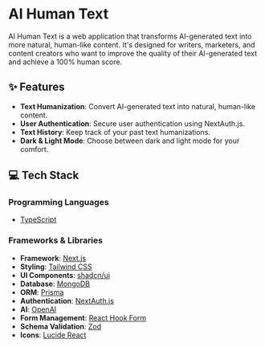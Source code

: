 # AI Human Text

AI Human Text is a web application that transforms AI-generated text into more natural, human-like content. It's designed for writers, marketers, and content creators who want to improve the quality of their AI-generated text and achieve a 100% human score.

## ✨ Features

- **Text Humanization**: Convert AI-generated text into natural, human-like content.
- **User Authentication**: Secure user authentication using NextAuth.js.
- **Text History**: Keep track of your past text humanizations.
- **Dark & Light Mode**: Choose between dark and light mode for your comfort.

## 💻 Tech Stack

### Programming Languages

- [TypeScript](https://www.typescriptlang.org/)

### Frameworks & Libraries

- **Framework**: [Next.js](https://nextjs.org/)
- **Styling**: [Tailwind CSS](https://tailwindcss.com/)
- **UI Components**: [shadcn/ui](https://ui.shadcn.com/)
- **Database**: [MongoDB](https://www.mongodb.com/)
- **ORM**: [Prisma](https://www.prisma.io/)
- **Authentication**: [NextAuth.js](https://next-auth.js.org/)
- **AI**: [OpenAI](https://openai.com/)
- **Form Management**: [React Hook Form](https://react-hook-form.com/)
- **Schema Validation**: [Zod](https://zod.dev/)
- **Icons**: [Lucide React](https://lucide.dev/)